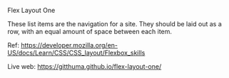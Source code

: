 Flex Layout One

These list items are the navigation for a site. They should be laid out as a row, with an equal amount of space between each item.

Ref: https://developer.mozilla.org/en-US/docs/Learn/CSS/CSS_layout/Flexbox_skills

Live web: https://gitthuma.github.io/flex-layout-one/
